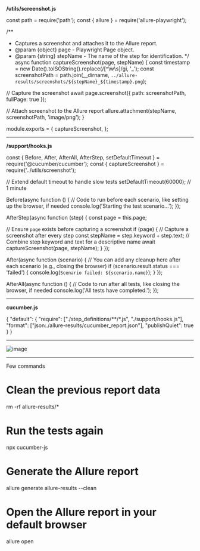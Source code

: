 **/utils/screenshot.js**


const path = require('path');
const { allure } = require('allure-playwright');

/**
 * Captures a screenshot and attaches it to the Allure report.
 * @param {object} page - Playwright Page object.
 * @param {string} stepName - The name of the step for identification.
 */
async function captureScreenshot(page, stepName) {
  const timestamp = new Date().toISOString().replace(/[^\w\s]/gi, '_');
  const screenshotPath = path.join(__dirname, `../allure-results/screenshots/${stepName}_${timestamp}.png`);

  // Capture the screenshot
  await page.screenshot({ path: screenshotPath, fullPage: true });

  // Attach screenshot to the Allure report
  allure.attachment(stepName, screenshotPath, 'image/png');
}

module.exports = {
  captureScreenshot,
};




-----------------------------------------

**/support/hooks.js**


const { Before, After, AfterAll, AfterStep, setDefaultTimeout } = require('@cucumber/cucumber');
const { captureScreenshot } = require('../utils/screenshot');

// Extend default timeout to handle slow tests
setDefaultTimeout(60000); // 1 minute

Before(async function () {
  // Code to run before each scenario, like setting up the browser, if needed
  console.log('Starting the test scenario...');
});

AfterStep(async function (step) {
  const page = this.page;

  // Ensure `page` exists before capturing a screenshot
  if (page) {
    // Capture a screenshot after every step
    const stepName = step.keyword + step.text;  // Combine step keyword and text for a descriptive name
    await captureScreenshot(page, stepName);
  }
});

After(async function (scenario) {
  // You can add any cleanup here after each scenario (e.g., closing the browser)
  if (scenario.result.status === 'failed') {
    console.log(`Scenario failed: ${scenario.name}`);
  }
});

AfterAll(async function () {
  // Code to run after all tests, like closing the browser, if needed
  console.log('All tests have completed.');
});




------------------------------------


**cucumber.js**

{
  "default": {
    "require": ["./step_definitions/**/*.js", "./support/hooks.js"],
    "format": ["json:./allure-results/cucumber_report.json"],
    "publishQuiet": true
  }
}



----------------------------





![image](https://github.com/user-attachments/assets/15976c2c-aaad-42ea-98da-e6b5e2837d17)





----------------------------------------------------------------------------------------------------------------









Few commands 

# Clean the previous report data
rm -rf allure-results/*

# Run the tests again
npx cucumber-js

# Generate the Allure report
allure generate allure-results --clean

# Open the Allure report in your default browser
allure open
